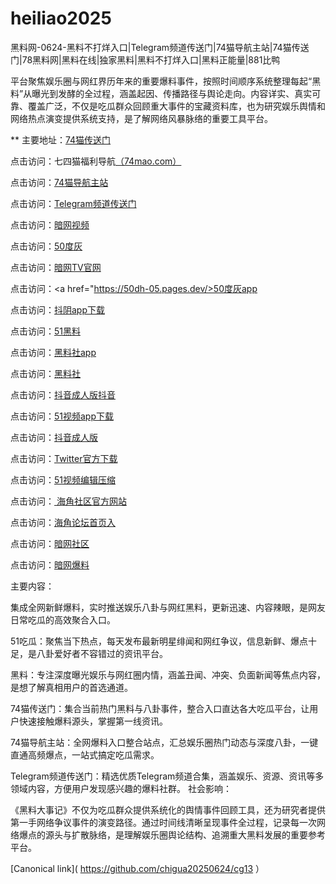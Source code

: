 # heiliao2025
黑料网-0624-黑料不打烊入口|Telegram频道传送门|74猫导航主站|74猫传送门|78黑料网|黑料在线|独家黑料|黑料不打烊入口|黑料正能量|881比鸭

平台聚焦娱乐圈与网红界历年来的重要爆料事件，按照时间顺序系统整理每起“黑料”从曝光到发酵的全过程，涵盖起因、传播路径与舆论走向。内容详实、真实可靠、覆盖广泛，不仅是吃瓜群众回顾重大事件的宝藏资料库，也为研究娱乐舆情和网络热点演变提供系统支持，是了解网络风暴脉络的重要工具平台。

** 主要地址：<a href="https://74mao.com/">74猫传送门</a>

点击访问：七四猫福利导航<a href="https://74mao.com/">（74mao.com）</a>

点击访问：<a href="https://74mao.com/">74猫导航主站</a>

点击访问：<a href="https://74mao.com/">Telegram频道传送门</a>

点击访问：<a href="https://aw8-05.pages.dev/">暗网视频</a>

点击访问：<a href="https://50dh-01.pages.dev/">50度灰</a>

点击访问：<a href="https://aw7-04.pages.dev/">暗网TV官网</a>

点击访问：<a href="https://50dh-05.pages.dev/>50度灰app</a>

点击访问：<a href="https://dy6-04.pages.dev/">抖阴app下载</a>

点击访问：<a href="https://hls-58.pages.dev/">51黑料</a>

点击访问：<a href="https://hls-52.pages.dev/">黑料社app</a>

点击访问：<a href="https://hls-49.pages.dev/">黑料社</a>

点击访问：<a href="https://dy8-05.pages.dev/">抖音成人版抖音</a>

点击访问：<a href="https://hj-1292.pages.dev/">51视频app下载</a>

点击访问：<a href="https://dy1-05.pages.dev/">抖音成人版</a>

点击访问：<a href="https://tt-68.pages.dev/">Twitter官方下载</a>

点击访问：<a href="https://hj-1298.pages.dev/">51视频编辑压缩</a>

点击访问：<a href="https://aw2-06.pages.dev/"> 海角社区官方网站</a>

点击访问：<a href="https://hj-1231.pages.dev/">海角论坛首页入</a>

点击访问：<a href="https://aw2-05.pages.dev/">暗网社区</a>

点击访问：<a href="https://aw6-08.pages.dev/">暗网爆料</a>

主要内容：

集成全网新鲜爆料，实时推送娱乐八卦与网红黑料，更新迅速、内容辣眼，是网友日常吃瓜的高效聚合入口。

51吃瓜：聚焦当下热点，每天发布最新明星绯闻和网红争议，信息新鲜、爆点十足，是八卦爱好者不容错过的资讯平台。

黑料：专注深度曝光娱乐与网红圈内情，涵盖丑闻、冲突、负面新闻等焦点内容，是想了解真相用户的首选通道。

74猫传送门：集合当前热门黑料与八卦事件，整合入口直达各大吃瓜平台，让用户快速接触爆料源头，掌握第一线资讯。

74猫导航主站：全网爆料入口整合站点，汇总娱乐圈热门动态与深度八卦，一键直通高频爆点，一站式搞定吃瓜需求。

Telegram频道传送门：精选优质Telegram频道合集，涵盖娱乐、资源、资讯等多领域内容，方便用户发现感兴趣的爆料社群。
社会影响：

《黑料大事记》不仅为吃瓜群众提供系统化的舆情事件回顾工具，还为研究者提供第一手网络争议事件的演变路径。通过时间线清晰呈现事件全过程，记录每一次网络爆点的源头与扩散脉络，是理解娱乐圈舆论结构、追溯重大黑料发展的重要参考平台。

[Canonical link]( https://github.com/chigua20250624/cg13 ）
